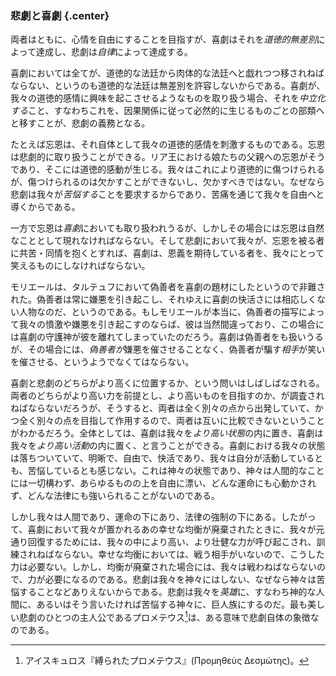### 悲劇と喜劇 {.center}

両者はともに、心情を自由にすることを目指すが、喜劇はそれを*道徳的無差別*によって達成し、悲劇は*自律*によって達成する。

喜劇においては全てが、道徳的な法廷から肉体的な法廷へと戯れつつ移されねばならない、というのも道徳的な法廷は無差別を許容しないからである。喜劇が、我々の道徳的感情に興味を起こさせるようなものを取り扱う場合、それを*中立化する*こと、すなわちこれを、因果関係に従って必然的に生じるものごとの部類へと移すことが、悲劇の義務となる。

たとえば忘恩は、それ自体として我々の道徳的感情を刺激するものである。忘恩は悲劇的に取り扱うことができる。リア王における娘たちの父親への忘恩がそうであり、そこには道徳的感動が生じる。我々はこれにより道徳的に傷つけられるが、傷つけられるのは欠かすことができないし、欠かすべきではない。なぜなら悲劇は我々が*苦悩する*ことを要求するからであり、苦痛を通じて我々を自由へと導くからである。

一方で忘恩は*喜劇*においても取り扱われうるが、しかしその場合には忘恩は自然なこととして現れなければならない。そして悲劇において我々が、忘恩を被る者に共苦・同情を抱くとすれば、喜劇は、恩義を期待している者を、我々にとって笑えるものにしなければならない。

モリエールは、タルテュフにおいて偽善者を喜劇の題材にしたというので非難された。偽善者は常に嫌悪を引き起こし、それゆえに喜劇の快活さには相応しくない人物なのだ、というのである。もしモリエールが本当に、偽善者の描写によって我々の憤激や嫌悪を引き起こすのならば、彼は当然間違っており、この場合には喜劇の守護神が彼を離れてしまっていたのだろう。喜劇は偽善者をも扱いうるが、その場合には、*偽善者が*嫌悪を催させることなく、偽善者が騙す*相手*が笑いを催させる、というようでなくてはならない。

喜劇と悲劇のどちらがより高くに位置するか、という問いはしばしばなされる。両者のどちらがより高い力を前提とし、より高いものを目指すのか、が調査されねばならないだろうが、そうすると、両者は全く別々の点から出発していて、かつ全く別々の点を目指して作用するので、両者は互いに比較できないということがわかるだろう。全体としては、喜劇は我々を*より高い状態*の内に置き、喜劇は我々を*より高い活動*の内に置く、と言うことができる。喜劇における我々の状態は落ちついていて、明晰で、自由で、快活であり、我々は自分が活動しているとも、苦悩しているとも感じない。これは神々の状態であり、神々は人間的なことには一切構わず、あらゆるものの上を自由に漂い、どんな運命にも心動かされず、どんな法律にも強いられることがないのである。

しかし我々は人間であり、運命の下にあり、法律の強制の下にある。したがって、喜劇において我々が置かれるあの幸せな均衡が廃棄されたときに、我々が元通り回復するためには、我々の中により高い、より壮健な力が呼び起こされ、訓練されねばならない。幸せな均衡においては、戦う相手がいないので、こうした力は必要ない。しかし、均衡が廃棄された場合には、我々は戦わねばならないので、力が必要になるのである。悲劇は我々を神々にはしない、なぜなら神々は苦悩することなどありえないからである。悲劇は我々を*英雄*に、すなわち神的な人間に、あるいはそう言いたければ苦悩する神々に、巨人族にするのだ。最も美しい悲劇のひとつの主人公であるプロメテウス[^1]は、ある意味で悲劇自体の象徴なのである。
[^1]:アイスキュロス『縛られたプロメテウス』(Προμηθεὺς Δεσμώτης)。